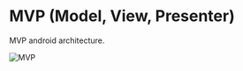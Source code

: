# MVP (Model, View, Presenter)

MVP android architecture.

![MVP](https://cms-assets.tutsplus.com/uploads/users/1308/posts/26162/image/MVP-Android.png)